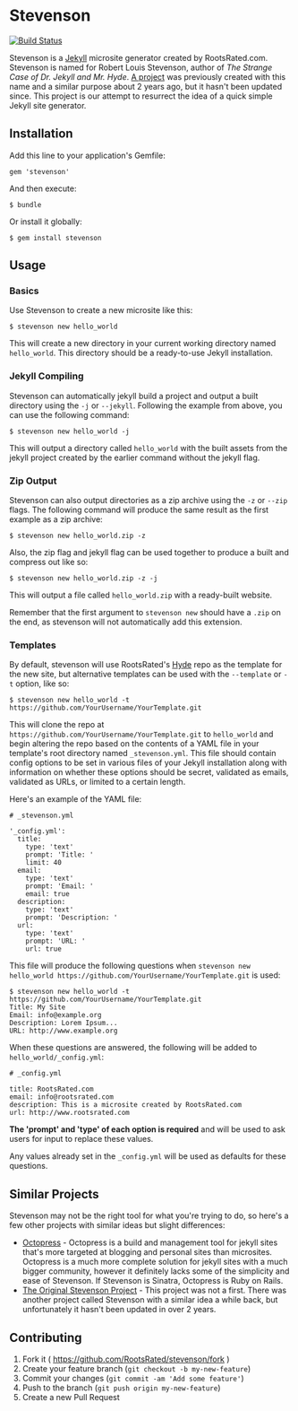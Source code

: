 # Stevenson
[![Build Status](https://travis-ci.org/RootsRated/stevenson.png)](https://travis-ci.org/RootsRated/stevenson)

Stevenson is a [Jekyll](http://jekyllrb.com) microsite generator created by
RootsRated.com. Stevenson is named for Robert Louis Stevenson, author of *The
Strange Case of Dr. Jekyll and Mr. Hyde*.
[A project](https://github.com/dirk/stevenson) was previously created with this
name and a similar purpose about 2 years ago, but it hasn't been updated since.
This project is our attempt to resurrect the idea of a quick simple Jekyll site
generator.

## Installation

Add this line to your application's Gemfile:

    gem 'stevenson'

And then execute:

    $ bundle

Or install it globally:

    $ gem install stevenson

## Usage

### Basics

Use Stevenson to create a new microsite like this:

    $ stevenson new hello_world

This will create a new directory in your current working directory named
`hello_world`. This directory should be a ready-to-use Jekyll
installation.

### Jekyll Compiling

Stevenson can automatically jekyll build a project and output a built directory
using the `-j` or `--jekyll`. Following the example from above, you can use the
following command:

    $ stevenson new hello_world -j

This will output a directory called `hello_world` with the built assets from the
jekyll project created by the earlier command without the jekyll flag.

### Zip Output

Stevenson can also output directories as a zip archive using the `-z` or `--zip`
flags. The following command will produce the same result as the first example
as a zip archive:

    $ stevenson new hello_world.zip -z

Also, the zip flag and jekyll flag can be used together to produce a built and
compress out like so:

    $ stevenson new hello_world.zip -z -j

This will output a file called `hello_world.zip` with a ready-built website.

Remember that the first argument to `stevenson new` should have a `.zip` on the
end, as stevenson will not automatically add this extension.

### Templates

By default, stevenson will use RootsRated's
[Hyde](https://github.com/rootsrated/hyde) repo as the template for the new
site, but alternative templates can be used with the `--template` or `-t`
option, like so:

    $ stevenson new hello_world -t https://github.com/YourUsername/YourTemplate.git

This will clone the repo at `https://github.com/YourUsername/YourTemplate.git`
to `hello_world` and begin altering the repo based on the contents of a
YAML file in your template's root directory named `_stevenson.yml`. This file
should contain config options to be set in various files of your Jekyll
installation along with information on whether these options should be secret,
validated as emails, validated as URLs, or limited to a certain length.

Here's an example of the YAML file:

    # _stevenson.yml

    '_config.yml':
      title:
        type: 'text'
        prompt: 'Title: '
        limit: 40
      email:
        type: 'text'
        prompt: 'Email: '
        email: true
      description:
        type: 'text'
        prompt: 'Description: '
      url:
        type: 'text'
        prompt: 'URL: '
        url: true

This file will produce the following questions when
`stevenson new hello_world https://github.com/YourUsername/YourTemplate.git` is
used:

    $ stevenson new hello_world -t https://github.com/YourUsername/YourTemplate.git
    Title: My Site
    Email: info@example.org
    Description: Lorem Ipsum...
    URL: http://www.example.org

When these questions are answered, the following will be added to
`hello_world/_config.yml`:

    # _config.yml

    title: RootsRated.com
    email: info@rootsrated.com
    description: This is a microsite created by RootsRated.com
    url: http://www.rootsrated.com

**The 'prompt' and 'type' of each option is required** and will be used to ask
users for input to replace these values.

Any values already set in the `_config.yml` will be used as defaults for these
questions.

## Similar Projects

Stevenson may not be the right tool for what you're trying to do, so here's a few
other projects with similar ideas but slight differences:

- [Octopress](http://octopress.org/) - Octopress is a build and management tool
for jekyll sites that's more targeted at blogging and personal sites than
microsites. Octopress is a much more complete solution for jekyll sites with a
much bigger community, however it definitely lacks some of the simplicity and
ease of Stevenson. If Stevenson is Sinatra, Octopress is Ruby on Rails.
- [The Original Stevenson Project](https://github.com/dirk/stevenson) - This
project was not a first. There was another project called Stevenson with a similar
idea a while back, but unfortunately it hasn't been updated in over 2 years.

## Contributing

1. Fork it ( https://github.com/RootsRated/stevenson/fork )
2. Create your feature branch (`git checkout -b my-new-feature`)
3. Commit your changes (`git commit -am 'Add some feature'`)
4. Push to the branch (`git push origin my-new-feature`)
5. Create a new Pull Request
